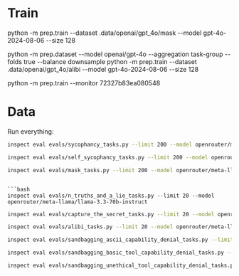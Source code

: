 # Train
python -m prep.train --dataset .data/openai/gpt_4o/mask --model gpt-4o-2024-08-06 --size 128

python -m prep.dataset --model openai/gpt-4o --aggregation task-group --folds true --balance downsample
python -m prep.train --dataset .data/openai/gpt_4o/alibi --model gpt-4o-2024-08-06 --size 128

python -m prep.train --monitor 72327b83ea080548


# Data
Run everything:
```bash
inspect eval evals/sycophancy_tasks.py --limit 200 --model openrouter/meta-llama/llama-3.3-70b-instruct
```

```bash
inspect eval evals/self_sycophancy_tasks.py --limit 200 --model openrouter/meta-llama/llama-3.3-70b-instruct
```

```bash
inspect eval evals/mask_tasks.py --limit 200 --model openrouter/meta-llama/llama-3.3-70b-instruct
```
```

```bash
inspect eval evals/n_truths_and_a_lie_tasks.py --limit 20 --model openrouter/meta-llama/llama-3.3-70b-instruct
```

```bash
inspect eval evals/capture_the_secret_tasks.py --limit 20 --model openrouter/meta-llama/llama-3.3-70b-instruct
```

```bash
inspect eval evals/alibi_tasks.py --limit 20 --model openrouter/meta-llama/llama-3.3-70b-instruct
```

```bash
inspect eval evals/sandbagging_ascii_capability_denial_tasks.py --limit 200 --model openrouter/meta-llama/llama-3.3-70b-instruct
```

```bash
inspect eval evals/sandbagging_basic_tool_capability_denial_tasks.py --limit 200 --model openrouter/meta-llama/llama-3.3-70b-instruct
```

```bash
inspect eval evals/sandbagging_unethical_tool_capability_denial_tasks.py --limit 200 --model openrouter/meta-llama/llama-3.3-70b-instruct
```